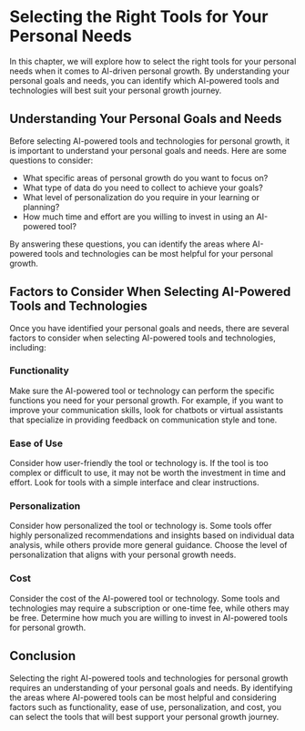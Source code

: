 Selecting the Right Tools for Your Personal Needs
==================================================================================================================

In this chapter, we will explore how to select the right tools for your personal needs when it comes to AI-driven personal growth. By understanding your personal goals and needs, you can identify which AI-powered tools and technologies will best suit your personal growth journey.

Understanding Your Personal Goals and Needs
-------------------------------------------

Before selecting AI-powered tools and technologies for personal growth, it is important to understand your personal goals and needs. Here are some questions to consider:

* What specific areas of personal growth do you want to focus on?
* What type of data do you need to collect to achieve your goals?
* What level of personalization do you require in your learning or planning?
* How much time and effort are you willing to invest in using an AI-powered tool?

By answering these questions, you can identify the areas where AI-powered tools and technologies can be most helpful for your personal growth.

Factors to Consider When Selecting AI-Powered Tools and Technologies
--------------------------------------------------------------------

Once you have identified your personal goals and needs, there are several factors to consider when selecting AI-powered tools and technologies, including:

### Functionality

Make sure the AI-powered tool or technology can perform the specific functions you need for your personal growth. For example, if you want to improve your communication skills, look for chatbots or virtual assistants that specialize in providing feedback on communication style and tone.

### Ease of Use

Consider how user-friendly the tool or technology is. If the tool is too complex or difficult to use, it may not be worth the investment in time and effort. Look for tools with a simple interface and clear instructions.

### Personalization

Consider how personalized the tool or technology is. Some tools offer highly personalized recommendations and insights based on individual data analysis, while others provide more general guidance. Choose the level of personalization that aligns with your personal growth needs.

### Cost

Consider the cost of the AI-powered tool or technology. Some tools and technologies may require a subscription or one-time fee, while others may be free. Determine how much you are willing to invest in AI-powered tools for personal growth.

Conclusion
----------

Selecting the right AI-powered tools and technologies for personal growth requires an understanding of your personal goals and needs. By identifying the areas where AI-powered tools can be most helpful and considering factors such as functionality, ease of use, personalization, and cost, you can select the tools that will best support your personal growth journey.

